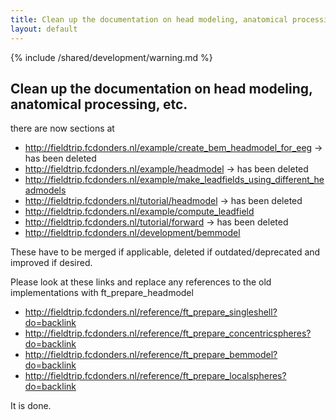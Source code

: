 ```yaml
---
title: Clean up the documentation on head modeling, anatomical processing, etc.
layout: default
---
```


{% include /shared/development/warning.md %}

##  Clean up the documentation on head modeling, anatomical processing, etc. 

there are now sections at

*  http://fieldtrip.fcdonders.nl/example/create_bem_headmodel_for_eeg -> has been deleted
*  http://fieldtrip.fcdonders.nl/example/headmodel -> has been deleted
*  http://fieldtrip.fcdonders.nl/example/make_leadfields_using_different_headmodels
*  http://fieldtrip.fcdonders.nl/tutorial/headmodel -> has been deleted
*  http://fieldtrip.fcdonders.nl/example/compute_leadfield
*  http://fieldtrip.fcdonders.nl/tutorial/forward -> has been deleted
*  http://fieldtrip.fcdonders.nl/development/bemmodel

These have to be merged if applicable, deleted if outdated/deprecated and improved if desired.

Please look at these links and replace any references to the old implementations with ft_prepare_headmodel

*  http://fieldtrip.fcdonders.nl/reference/ft_prepare_singleshell?do=backlink
*  http://fieldtrip.fcdonders.nl/reference/ft_prepare_concentricspheres?do=backlink
*  http://fieldtrip.fcdonders.nl/reference/ft_prepare_bemmodel?do=backlink
*  http://fieldtrip.fcdonders.nl/reference/ft_prepare_localspheres?do=backlink

It is done.

